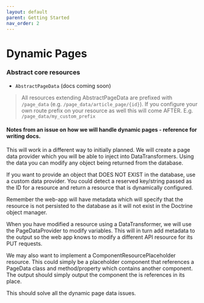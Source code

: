 ```yaml
---
layout: default
parent: Getting Started
nav_order: 2
---
```

# Dynamic Pages

### Abstract core resources
- `AbstractPageData` (docs coming soon)
> All resources extending AbstractPageData are prefixed with `/page_data` (e.g. `/page_data/article_page/{id}`). If you configure your own route prefix on your resource as well this will come AFTER. E.g. `/page_data/my_custom_prefix`

#### Notes from an issue on how we will handle dynamic pages - reference for writing docs.

This will work in a different way to initially planned. We will create a page data provider which you will be able to inject into DataTransformers. Using the data you can modify any object being returned from the database.

If you want to provide an object that DOES NOT EXIST in the database, use a custom data provider. You could detect a reserved key/string passed as the ID for a resource and return a resource that is dynamically configured.

Remember the web-app will have metadata which will specify that the resource is not persisted to the database as it will not exist in the Doctrine object manager.

When you have modified a resource using a DataTransformer, we will use the PageDataProvider to modify variables. This will in turn add metadata to the output so the web app knows to modify a different API resource for its PUT requests.

We may also want to implement a ComponentResourcePlaceholder resource. This could simply be a placeholder component that references a PageData class and method/property which contains another component. The output should simply output the component the is references in its place.

This should solve all the dynamic page data issues.
